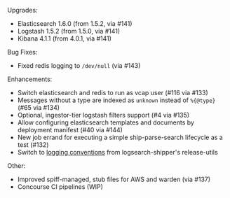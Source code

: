 Upgrades:

 * Elasticsearch 1.6.0 (from 1.5.2, via #141)
 * Logstash 1.5.2 (from 1.5.0, via #141)
 * Kibana 4.1.1 (from 4.0.1, via #141)

Bug Fixes:

 * Fixed redis logging to `/dev/null` (via #143)

Enhancements:

 * Switch elasticsearch and redis to run as vcap user (#116 via #133)
 * Messages without a type are indexed as `unknown` instead of `%{@type}` (#65 via #134)
 * Optional, ingestor-tier logstash filters support (#4 via #135)
 * Allow configuring elasticsearch templates and documents by deployment manifest (#40 via #144)
 * New job errand for executing a simple ship-parse-search lifecycle as a test (#132)
 * Switch to [logging conventions][1] from logsearch-shipper's release-utils

Other:

 * Improved spiff-managed, stub files for AWS and warden (via #137)
 * Concourse CI pipelines (WIP)

 [1]: https://github.com/logsearch/logsearch-shipper-boshrelease/blob/f7d066e60ad2e60c4dad78fd51e7af73fd036509/share/release-utils/README.md
